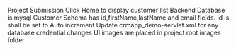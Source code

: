 
Project Submission
Click Home to display customer list
Backend Database is mysql
Customer Schema has id,firstName,lastName and email fields. id is shall be set to Auto increment
Update crmapp_demo-servlet.xml for any database credential changes
UI images are placed in project root images folder
